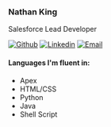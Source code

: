 ### Nathan King

Salesforce Lead Developer

[![Github](https://img.shields.io/badge/-Github-000?style=flat&logo=Github&logoColor=white)](https://github.com/Counterpoint86)
[![Linkedin](https://img.shields.io/badge/-LinkedIn-blue?style=flat&logo=Linkedin&logoColor=white)](https://www.linkedin.com/in/nathan-king-48937119a/)
[![Email](https://img.shields.io/badge/-Email-c14438?style=flat&logo=Gmail&logoColor=white&link=mailto:nathan@nathanaking.com)](mailto:nathan@nathanaking.com)

#### Languages I'm fluent in: 
- Apex
- HTML/CSS
- Python
- Java
- Shell Script
